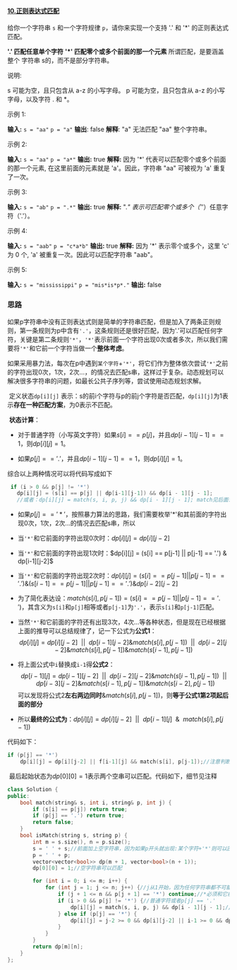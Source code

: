 #### [10.正则表达式匹配](https://leetcode-cn.com/problems/regular-expression-matching)

给你一个字符串 `s` 和一个字符规律 `p`，请你来实现一个支持 '.' 和 '*' 的正则表达式匹配。

**'.' 匹配任意单个字符**
**'*' 匹配零个或多个前面的那一个元素**
所谓匹配，是要涵盖 整个 字符串 s的，而不是部分字符串。

说明:

s 可能为空，且只包含从 a-z 的小写字母。
p 可能为空，且只包含从 a-z 的小写字母，以及字符 . 和 *。



示例 1:

**输入:**
`s = "aa"`
`p = "a"`
**输出**: false
**解释**: "a" 无法匹配 "aa" 整个字符串。



示例 2:

**输入:**
`s = "aa"`
`p = "a*"`
**输出:** true
**解释:** 因为 '*' 代表可以匹配零个或多个前面的那一个元素, 在这里前面的元素就是 'a'。因此，字符串 "aa" 可被视为 'a' 重复了一次。



示例 3:

**输入:**
`s = "ab"`
`p = ".*"`
**输出:** true
**解释:** ".*" 表示可匹配零个或多个（'*'）任意字符（'.'）。



示例 4:

**输入:**
`s = "aab"`
`p = "c*a*b"`
**输出:** true
**解释:** 因为 '*' 表示零个或多个，这里 'c' 为 0 个, 'a' 被重复一次。因此可以匹配字符串 "aab"。



示例 5:

**输入:**
`s = "mississippi"`
`p = "mis*is*p*."`
**输出:** false



### 思路

​		如果p字符串中没有正则表达式则是简单的字符串匹配，但是加入了两条正则规则，第一条规则为p中含有`'.'`，这条规则还是很好匹配，因为'.'可以匹配任何字符，关键是第二条规则`'*'`，`'*'`表示前面一个字符出现0次或者多次，所以我们需要将`'*'`和它前一个字符当做一个**整体考虑**。

​		如果采用暴力法，每次在p中遇到`某个字符`+`'*'`，将它们作为整体依次尝试`'*'`之前的字符出现0次，1次，2次...，的情况去匹配s串，这样过于复杂。动态规划可以解决很多字符串的问题，如最长公共子序列等，尝试使用动态规划求解。

​		定义状态`dp[i][j]` 表示：s的前i个字符与p的前j个字符是否匹配，`dp[i][j]`为1表示**存在一种匹配方案**，为0表示不匹配。

​		**状态计算**：

- 对于普通字符（小写英文字符）如果$s[i] == p[j]$，并且$dp[i-1][j-1] == 1$，则$dp[i][j] = 1$。

- 如果$p[j] == '.'$，并且$dp[i-1][j-1] == 1$，则$dp[i][j] = 1$。

综合以上两种情况可以将代码写成如下

 ```cpp
  if (i > 0 && p[j] != '*')
  	dp[i][j] = (s[i] == p[j] || dp[i-1][j-1]) && dp[i - 1][j - 1];
	//或者：dp[i][j] = match(s, i, p, j) && dp[i - 1][j - 1]; match见后面说明
 ```

-   如果$p[j] == '*'$，按照暴力算法的思路，我们需要枚举'*'和其前面的字符出现0次，1次，2次...的情况去匹配s串，所以
  - 当`'*'`和它前面的字符出现0次时：$dp[i][j] = dp[i][j-2]$
  
  - 当`'*'`和它前面的字符出现1次时：$dp[i][j] = (s[i] == p[j-1] || p[j-1] == '.')  & dp[i-1][j-2]$
  
  - 当`'*'`和它前面的字符出现2次时：$dp[i][j] = (s[i] == p[j-1] || p[j-1] == '.')  \& (s[i-1] == p[j-1] || p[j-1] == '.')\&dp[i-2][j-2]$
  
  - 为了简化表达设：$match(s[i], p[j-1])=(s[i] == p[j-1] || p[j-1] == '.')$，其含义为`s[i]`和`p[j]`相等或者`p[j-1]`为`'.'`，表示`s[i]`和`p[j-1]`匹配。
  
  - 当然`'*'`和它前面的字符还有出现3次，4次...等各种状态，但是现在已经根据上面的推导可以总结规律了，记一下公式为**公式1**：
   $$
   dp[i][j] = dp[i][j-2] \ \ || \ \ dp[i-1][j-2] \& match(s[i],p[j-1])\ \ || \ \ dp[i-2][j-2] \& match(s[i],p[j-1]) \& match(s[i-1],p[j-1])
   $$

- 将上面公式中`i`替换成`i-1`得**公式2**：
  $$
  dp[i-1][j] = dp[i-1][j-2] \ \ || \ \ dp[i-2][j-2] \& match(s[i-1],p[j-1])\ \ || \ \ dp[i-3][j-2] \& match(s[i-1],p[j-1]) \& match(s[i-2],p[j-1])
  $$
  可以发现将公式2**左右两边同时**$\&match(s[i],p[j-1])$，则**等于公式1第2项起后面的部分**

- 所以**最终的公式为**：$dp[i][j] = dp[i][j-2]\ \ ||\ \  dp[i-1][j]\ \  \& \ \ match(s[i],p[j-1])$

代码如下：

```cpp
if (p[j] == '*')
	dp[i][j] = dp[i][j-2] || f[i-1][j] && match(s[i], p[j-1]);//注意判断下标大于0
```



​		最后起始状态为$dp[0][0] = 1$表示两个空串可以匹配。代码如下，细节见注释

```cpp
class Solution {
public:
    bool match(string& s, int i, string& p, int j) {
        if (s[i] == p[j]) return true;
        if (p[j] == '.') return true;
        return false;
    }
    bool isMatch(string s, string p) {
        int m = s.size(), n = p.size();
        s = ' ' + s;//前面加上空字符串，因为如果p开头就出现:某个字符+'*'则可以匹配空字符
        p = ' ' + p;
        vector<vector<bool>> dp(m + 1, vector<bool>(n + 1));
        dp[0][0] = 1;//空字符串可以匹配

        for (int i = 0; i <= m; i++) {
            for (int j = 1; j <= n; j++) {//j从1开始，因为任何字符串都不可能和空字符串匹配
                if (j + 1 <= n && p[j + 1] == '*') continue;//*必须和它前一个字母一起使用
                if (i > 0 && p[j] != '*') {//普通字符或者p[j] == '.'
                    dp[i][j] = match(s, i, p, j) && dp[i - 1][j - 1];//s[i] == p[j] && dp[i-1][j-1]
                } else if (p[j] == '*') {
                    dp[i][j] = j-2 >= 0 && dp[i][j-2] || i-1 >= 0 && dp[i-1][j] && match(s, i, p, j - 1);
                }
            }
        }
        return dp[m][n];
    }
};
```

